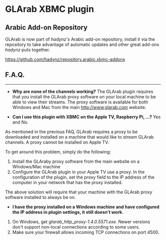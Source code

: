 # GLArab XBMC plugin #

## Arabic Add-on Repository ##
GLArab is now part of _hadynz's_ Arabic add-on repository, install it via the repository to take advantage of automatic updates and other great add-ons _hadynz_ puts together.

https://github.com/hadynz/repository.arabic.xbmc-addons

## F.A.Q. ##

---

  * **Why are none of the channels working?**
The GLArab plugin requires that you install the GLArab proxy software on your local machine to be able to
view their streams. The proxy software is available for both Windows and Mac from the main
http://www.glarab.com website.


  * **Can I use this plugin with XBMC on the Apple TV, Raspberry Pi, ...?**
Yes and No.

As mentioned in the previous FAQ, GLArab requires a proxy to be downloaded and installed on a machine that
would like to stream GLArab channels. A proxy cannot be installed on Apple TV.

To get around this problem, simply do the following:

  1. Install the GLAraby proxy software from the main website on a Windows/Mac machine
  1. Configure the GLArab plugin in your Apple TV use a proxy. In the configuration of the plugin, set the proxy field to the IP address of the computer in your network that has the proxy installed.

The above solution will require that your machine with the GLArab proxy software installed to always be on.

  * **I have the proxy installed on a Windows machine and have configured the IP address in plugin settings, it still doesn't work.**

  1. On Windows, get _glarab\_http\_proxy-1.4.0.5571.exe._ Newer versions don't support non-local connections according to some users.
  1. Make sure your firewall allows incoming TCP connections on port 4500.

